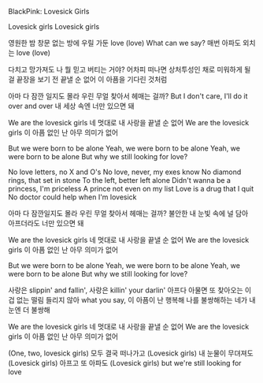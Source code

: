 BlackPink: Lovesick Girls

Lovesick girls
Lovesick girls

영원한 밤
창문 없는 방에 우릴 가둔 love (love)
What can we say?
매번 아파도 외치는 love (love)

다치고 망가져도 나 뭘 믿고 버티는 거야?
어차피 떠나면 상처투성인 채로 미워하게 될걸
끝장을 보기 전 끝낼 순 없어
이 아픔을 기다린 것처럼

아마 다 잠깐 일지도 몰라
우린 무얼 찾아서 헤매는 걸까?
But I don't care, I'll do it over and over
내 세상 속엔 너만 있으면 돼

We are the lovesick girls
네 멋대로 내 사랑을 끝낼 순 없어
We are the lovesick girls
이 아픔 없인 난 아무 의미가 없어

But we were born to be alone
Yeah, we were born to be alone
Yeah, we were born to be alone
But why we still looking for love?

No love letters, no X and O's
No love, never, my exes know
No diamond rings, that set in stone
To the left, better left alone
Didn't wanna be a princess, I'm priceless
A prince not even on my list
Love is a drug that I quit
No doctor could help when I'm lovesick

아마 다 잠깐일지도 몰라
우린 무얼 찾아서 헤매는 걸까?
불안한 내 눈빛 속에 널 담아
아프더라도 너만 있으면 돼

We are the lovesick girls
네 멋대로 내 사랑을 끝낼 순 없어
We are the lovesick girls
이 아픔 없인 난 아무 의미가 없어

But we were born to be alone
Yeah, we were born to be alone
Yeah, we were born to be alone
But why we still looking for love?

사랑은 slippin' and fallin', 사랑은 killin' your darlin'
아프다 아물면 또 찾아오는 이 겁 없는 떨림
들리지 않아 what you say, 이 아픔이 난 행복해
나를 불쌍해하는 네가 내 눈엔 더 불쌍해

We are the lovesick girls
네 멋대로 내 사랑을 끝낼 순 없어
We are the lovesick girls
이 아픔 없인 난 아무 의미가 없어

(One, two, lovesick girls) 모두 결국 떠나가고
(Lovesick girls) 내 눈물이 무뎌져도
(Lovesick girls) 아프고 또 아파도
(Lovesick girls) but we're still looking for love
